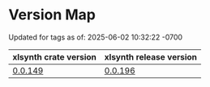# Version Map

Updated for tags as of: 2025-06-02 10:32:22 -0700

| xlsynth crate version                               | xlsynth release version                                             |
| --------------------------------------------------- | ------------------------------------------------------------------- |
| [0.0.149](https://crates.io/crates/xlsynth/0.0.149) | [0.0.196](https://github.com/xlsynth/xlsynth/releases/tag/v0.0.196) |
